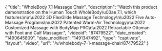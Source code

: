 {
    "title": "WholeBody 7.1 Massage Chair",
    "description": "Watch this product demonstration on the Human Touch WholeBody\u00ae 7.1, which features:\n\n\u2022 3D FlexGlide Massage Technology\n\u2022 Five Auto-Massage Programs\n\u2022 Patented Warm-Air Technology\n\u2022 Customized Massage with BodyMap PRO\n\u2022 Retractable Ottoman with Foot and Calf Massager.",
    "videoid": "87479522",
    "date_created": "1490645809",
    "date_modified": "1491347492",
    "type": "captivate",
    "layout": "video",
    "url": "\/v\/wholebody-7-1-massage-chair\/87479522"
}